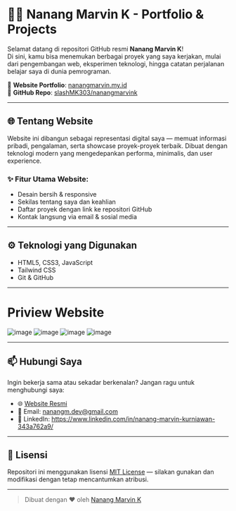 # 👨‍💻 Nanang Marvin K - Portfolio & Projects

Selamat datang di repositori GitHub resmi **Nanang Marvin K**!  
Di sini, kamu bisa menemukan berbagai proyek yang saya kerjakan, mulai dari pengembangan web, eksperimen teknologi, hingga catatan perjalanan belajar saya di dunia pemrograman.

🔗 **Website Portfolio**: [nanangmarvin.my.id](https://nanangmarvin.my.id)  
📁 **GitHub Repo**: [slashMK303/nanangmarvink](https://github.com/slashMK303/nanangmarvink)

---

## 🌐 Tentang Website

Website ini dibangun sebagai representasi digital saya — memuat informasi pribadi, pengalaman, serta showcase proyek-proyek terbaik. Dibuat dengan teknologi modern yang mengedepankan performa, minimalis, dan user experience.

### ✨ Fitur Utama Website:
- Desain bersih & responsive
- Sekilas tentang saya dan keahlian
- Daftar proyek dengan link ke repositori GitHub
- Kontak langsung via email & sosial media

---

## ⚙️ Teknologi yang Digunakan

- HTML5, CSS3, JavaScript
- Tailwind CSS
- Git & GitHub

---

# Priview Website
![image](https://github.com/user-attachments/assets/a35c29f0-ab8c-4bba-816c-36690d48398a)
![image](https://github.com/user-attachments/assets/49d083fe-204c-46ad-9501-6d07a2f52c80)
![image](https://github.com/user-attachments/assets/debd240d-dd6e-42a2-bc76-6b48c7e8064c)
![image](https://github.com/user-attachments/assets/9615338c-34a7-4358-aea3-a19ee9107ebb)

---

## 📫 Hubungi Saya

Ingin bekerja sama atau sekadar berkenalan? Jangan ragu untuk menghubungi saya:

- 🌐 [Website Resmi](https://nanangmarvin.my.id)
- 📧 Email: nanangm.dev@gmail.com
- 🧠 LinkedIn: https://www.linkedin.com/in/nanang-marvin-kurniawan-343a762a9/

---

## 📝 Lisensi

Repositori ini menggunakan lisensi [MIT License](LICENSE) — silakan gunakan dan modifikasi dengan tetap mencantumkan atribusi.

---

> Dibuat dengan ❤️ oleh [Nanang Marvin K](https://nanangmarvin.my.id)
